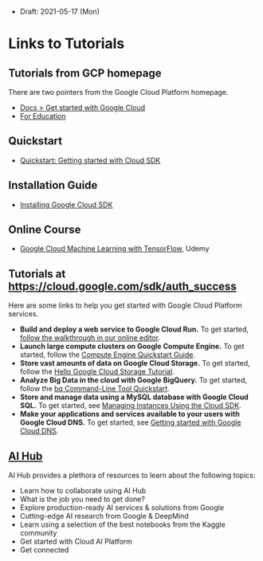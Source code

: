 * Draft: 2021-05-17 (Mon)

# Links to Tutorials

## Tutorials from GCP homepage

There are two pointers from the Google Cloud Platform homepage.

* [Docs > Get started with Google Cloud](https://cloud.google.com/docs)
* [For Education](https://edu.google.com/programs/?modal_active=none)

## Quickstart

* [Quickstart: Getting started with Cloud SDK](https://cloud.google.com/sdk/docs/quickstart)

## Installation Guide

* [Installing Google Cloud SDK](https://cloud.google.com/sdk/docs/install)

## Online Course

* [Google Cloud Machine Learning with TensorFlow](https://www.udemy.com/course/google-cloud-machine-learning-with-tensorflow/), Udemy

## Tutorials at https://cloud.google.com/sdk/auth_success

Here are some links to help you get started with Google Cloud Platform services.

- **Build and deploy a web service to Google Cloud Run.**
  To get started, [follow the walkthrough in our online editor](https://ide.cloud.google.com/?walkthrough_tutorial_id=cloud_run_cloud_code_create_service).
- **Launch large compute clusters on Google Compute Engine.**
  To get started, follow the [Compute Engine Quickstart Guide](https://cloud.google.com/compute/docs/quickstart).
- **Store vast amounts of data on Google Cloud Storage.**
  To get started, follow the [Hello Google Cloud Storage Tutorial](https://cloud.google.com/storage/docs/hellogooglestorage).
- **Analyze Big Data in the cloud with Google BigQuery.**
  To get started, follow the [bq Command-Line Tool Quickstart](https://cloud.google.com/bigquery/bq-command-line-tool-quickstart).
- **Store and manage data using a MySQL database with Google Cloud SQL.**
  To get started, see [Managing Instances Using the Cloud SDK](https://cloud.google.com/cloud-sql/docs/cloud-sdk).
- **Make your applications and services available to your users with Google Cloud DNS.**
  To get started, see [Getting started with Google Cloud DNS](https://cloud.google.com/cloud-dns/getting-started).

## [AI Hub](https://aihub.cloud.google.com/) 

AI Hub provides a plethora of resources to learn about the following topics:

* Learn how to collaborate using AI Hub
* What is the job you need to get done?
* Explore production-ready AI services & solutions from Google
* Cutting-edge AI research from Google & DeepMind
* Learn using a selection of the best notebooks from the Kaggle community
* Get started with Cloud AI Platform
* Get connected

